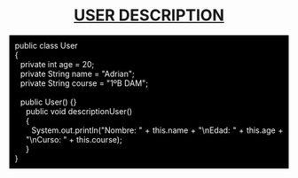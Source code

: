 <h1 style="text-align:center; text-decoration:underline; font-weight:bold;">USER DESCRIPTION</h1>

<div style="background-color:#000000; padding:10px; color:#ffffff;">
    public class User</br>
    {</br>
        <div style="text-align:left; margin-left:10px;">
            private int age = 20;</br>
            private String name = "Adrian";</br>
            private String course = "1ºB DAM";</br>
        </div>
        <div style="text-align:left; margin-left:10px;">
            </br>public User() {}
        <div style="margin-left:10px; text-align:justify;">
            public void descriptionUser()</br>
            {</br>
                <span style="text-align:left; margin-left:10px;">System.out.println("Nombre: " + this.name + "\nEdad: " + this.age + "\nCurso: " + this.course);</span></br>
            }
            </div>
        </div>
    }
</div>